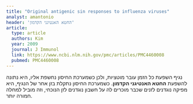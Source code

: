 ```yaml
---
title: "Original antigenic sin responses to influenza viruses"
analyst: amantonio
header: 'החטא האנטיגני הקדמון'
article:
  type: article
  authors: Kim
  year: 2009
  journal: J Immunol
  link: https://www.ncbi.nlm.nih.gov/pmc/articles/PMC4460008
  pubmed: PMC4460008
---
```


נגיף השפעת כל הזמן עובר מוטציות, ולכן כשמערכת החיסון נחשפת אליו, היא נתונה להשפעת **החטא האנטיגני הקדמון**. כשמערכת החיסון נתקלת בזן אחר של הנגיף, היא מפיקה נוגדנים לזנים שכבר מוכרים לה על חשבון נוגדנים לזן הנוכחי, וזה מוביל למחלה חמורה יותר.
